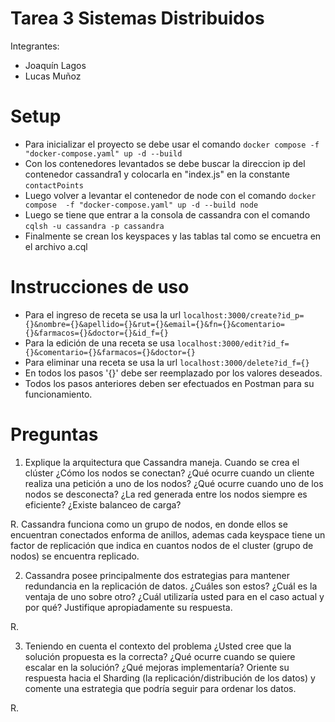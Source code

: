 # Tarea 3 Sistemas Distribuidos
Integrantes:
- Joaquín Lagos
- Lucas Muñoz

# Setup

- Para inicializar el proyecto se debe usar el comando ```docker compose -f "docker-compose.yaml" up -d --build```
- Con los contenedores levantados se debe buscar la direccion ip del contenedor cassandra1 y colocarla en "index.js" en la constante ```contactPoints```
- Luego volver a levantar el contenedor de node con el comando ```docker compose  -f "docker-compose.yaml" up -d --build node```
- Luego se tiene que entrar a la consola de cassandra con el comando ```cqlsh -u cassandra -p cassandra```
- Finalmente se crean los keyspaces y las tablas tal como se encuetra en el archivo a.cql

# Instrucciones de uso

- Para el ingreso de receta se usa la url ```localhost:3000/create?id_p={}&nombre={}&apellido={}&rut={}&email={}&fn={}&comentario={}&farmacos={}&doctor={}&id_f={}```
- Para la edición de una receta se usa ```localhost:3000/edit?id_f={}&comentario={}&farmacos={}&doctor={}```
- Para eliminar una receta se usa la url ```localhost:3000/delete?id_f={}```
- En todos los pasos '{}' debe ser reemplazado por los valores deseados.
- Todos los pasos anteriores deben ser efectuados en Postman para su funcionamiento.

# Preguntas

1. Explique la arquitectura que Cassandra maneja. Cuando se crea el clúster ¿Cómo los nodos se conectan? ¿Qué
ocurre cuando un cliente realiza una petición a uno de los nodos? ¿Qué ocurre cuando uno de los nodos se desconecta?
¿La red generada entre los nodos siempre es eficiente? ¿Existe balanceo de carga?

R. Cassandra funciona como un grupo de nodos, en donde ellos se encuentran conectados enforma de anillos, ademas cada keyspace tiene un factor de replicación que indica 
en cuantos nodos de el cluster (grupo de nodos) se encuentra replicado.

2. Cassandra posee principalmente dos estrategias para mantener redundancia en la replicación de datos. ¿Cuáles son
estos? ¿Cuál es la ventaja de uno sobre otro? ¿Cuál utilizaría usted para en el caso actual y por qué? Justifique
apropiadamente su respuesta.

R. 

3. Teniendo en cuenta el contexto del problema ¿Usted cree que la solución propuesta es la correcta? ¿Qué ocurre
cuando se quiere escalar en la solución? ¿Qué mejoras implementaría? Oriente su respuesta hacia el Sharding (la
replicación/distribución de los datos) y comente una estrategia que podría seguir para ordenar los datos.

R.
